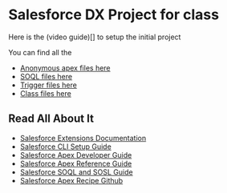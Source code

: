 # Salesforce DX Project for class 

Here is the (video guide)[] to setup the initial project

You can find all the 
- [Anonymous apex files here](/scripts/apex/)
- [SOQL files here](/scripts/soql/)
- [Trigger files here](/force-app/main/default/triggers/)
- [Class files here](/force-app/main/default/classes/) 

## Read All About It

  
- [Salesforce Extensions Documentation](https://developer.salesforce.com/tools/vscode/)
- [Salesforce CLI Setup Guide](https://developer.salesforce.com/docs/atlas.en-us.sfdx_setup.meta/sfdx_setup/sfdx_setup_intro.htm)
- [Salesforce Apex Developer Guide](https://developer.salesforce.com/docs/atlas.en-us.apexcode.meta/apexcode/apex_dev_guide.htm)
- [Salesforce Apex Reference Guide](https://developer.salesforce.com/docs/atlas.en-us.apexref.meta/apexref/apex_ref_guide.htm)
- [Salesforce SOQL and SOSL Guide](https://developer.salesforce.com/docs/atlas.en-us.soql_sosl.meta/soql_sosl/sforce_api_calls_soql_select.htm)
- [Salesforce Apex Recipe Github](https://github.com/trailheadapps/apex-recipes)
